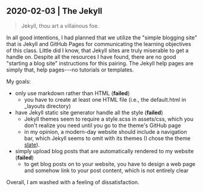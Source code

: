## 2020-02-03 \| The Jekyll 


> Jekyll, thou art a villainous foe.

In all good intentions, I had planned that we utilize the "simple blogging site" that is Jekyll and GitHub Pages for communicating the learning objectives of this class.
Little did I know, that Jekyll sites are truly miserable to get a handle on.
Despite all the resources I have found, there are no good "starting a blog site" instructions for this pairing.
The Jekyll help pages are simply that, help pages---no tutorials or templates.

My goals:

* only use markdown rather than HTML (**failed**)
    - you have to create at least one HTML file (i.e., the default.html in \_layouts directory)
* have Jekyll static site generator handle all the style (**failed**)
    - Jekyll themes seem to require a style.scss in assets/css, which you don't realize you need until you go to the theme's GitHub page
    - in my opinion, a modern-day website should include a navigation bar, which Jekyll seems to omit with its themes (I chose the theme [slate](https://github.com/pages-themes/slate)).
* simply upload blog posts that are automatically rendered to my website (**failed**)
    - to get blog posts on to your website, you have to design a web page and somehow link to your post content, which is not entirely clear

Overall, I am washed with a feeling of dissatisfaction.
